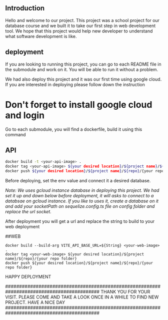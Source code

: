## Introduction

Hello and welcome to our project. This project was a school project for our database course and we built it to take our first step in web development tool.
We hope that this project would help new developer to understand what software development is like.

## deployment

If you are looking to running this project, you can go to each README file in the submodule and work on it. You will be able to run it without a problem.

We had also deploy this project and it was our first time using google cloud. If you are interested in deploying please follow down the instruction


# Don't forget to install google cloud and login 

 Go to each submodule, you will find a dockerfile, build it using this command

## API

```bash
docker build -t <your-api-image> .
docker tag <your-api-image> ${your desired location}/${project name}/${repo}/{your repo folder}
docker push ${your desired location}/${project name}/${repo}/{your repo folder}
```
Before deploying, set the env value and connect it a desired database. 
 
*Note: We uses gcloud instance database in deploying this project. We had set it up and down below before deployment, it will asks to connect to a databsae on gcloud instance. If you like to uses it, create a database on it and add your socketPath on sequelize.config.ts file on config folder and replace the url socket.*

After deployment you will get a url and replace the string to build to your web deployment

##WEB
```
docker build --build-arg VITE_API_BASE_URL=${String} <your-web-image> .
docker tag <your-web-image> ${your desired location}/${project name}/${repo}/{your repo folder}
docker push ${your desired location}/${project name}/${repo}/{your repo folder}
```

HAPPY DEPLOYMENT

##########################################################################################
THANK YOU FOR YOUR VISIT. PLEASE COME AND TAKE A LOOK ONCE IN A WHILE TO FIND NEW PROJECT.
                                   HAVE A NICE DAY                                        
##########################################################################################
